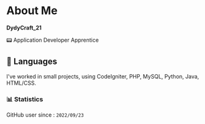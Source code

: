 # About Me
**DydyCraft_21** <br>

:pager: Application Developer Apprentice

## :notebook: Languages
I've worked in small projects, using CodeIgniter, PHP, MySQL, Python, Java, HTML/CSS.

### :bar_chart: Statistics
GitHub user since : `2022/09/23`

